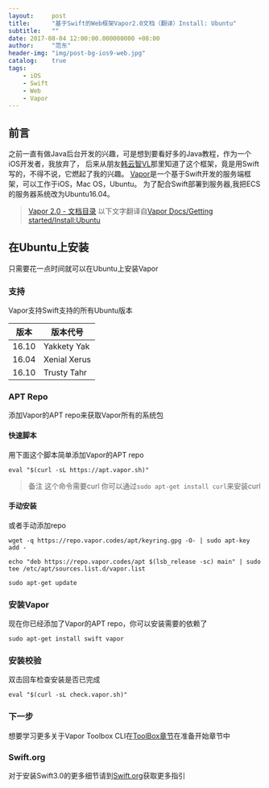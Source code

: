 ```yaml
---
layout:     post
title:      "基于Swift的Web框架Vapor2.0文档（翻译）Install: Ubuntu"
subtitle:   ""
date: 2017-08-04 12:00:00.000000000 +08:00
author:     "范东"
header-img: "img/post-bg-ios9-web.jpg"
catalog:    true
tags:
    - iOS
    - Swift
    - Web
    - Vapor
---
```

## 前言
之前一直有做Java后台开发的兴趣，可是想到要看好多的Java教程，作为一个iOS开发者，我放弃了，
后来从朋友[韩云智VL](http://www.jianshu.com/u/92f7630a351b)那里知道了这个框架，竟是用Swift写的，不得不说，它燃起了我的兴趣。
[Vapor](http://vapor.codes)是一个基于Swift开发的服务端框架，可以工作于iOS，Mac OS，Ubuntu。
为了配合Swift部署到服务器,我把ECS的服务器系统改为Ubuntu16.04。
> [Vapor 2.0 - 文档目录](http://blog.fandong.me/2017/08/01/iOS-SwiftVaporWeb/)
> 以下文字翻译自[Vapor Docs/Getting started/Install:Ubuntu](https://docs.vapor.codes/2.0/getting-started/install-on-ubuntu/)

## 在Ubuntu上安装
只需要花一点时间就可以在Ubuntu上安装Vapor
### 支持
Vapor支持Swift支持的所有Ubuntu版本

版本 | 版本代号
------- | -------
16.10 | Yakkety Yak
16.04 | Xenial Xerus
16.10 | Trusty Tahr
### APT Repo
添加Vapor的APT repo来获取Vapor所有的系统包
#### 快速脚本
用下面这个脚本简单添加Vapor的APT repo
```
eval "$(curl -sL https://apt.vapor.sh)"
```
> 备注
> 这个命令需要curl
> 你可以通过```sudo apt-get install curl```来安装curl

#### 手动安装
或者手动添加repo
```
wget -q https://repo.vapor.codes/apt/keyring.gpg -O- | sudo apt-key add -
```
```
echo "deb https://repo.vapor.codes/apt $(lsb_release -sc) main" | sudo tee /etc/apt/sources.list.d/vapor.list
```
```
sudo apt-get update
```
### 安装Vapor
现在你已经添加了Vapor的APT repo，你可以安装需要的依赖了
```
sudo apt-get install swift vapor
```
### 安装校验
双击回车检查安装是否已完成
```
eval "$(curl -sL check.vapor.sh)"
```
### 下一步
想要学习更多关于Vapor Toolbox CLI在[ToolBox章节](https://docs.vapor.codes/2.0/getting-started/toolbox/)在准备开始章节中

### Swift.org
对于安装Swift3.0的更多细节请到[Swift.org](https://swift.org/)获取更多指引



